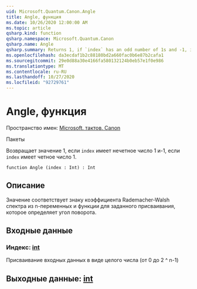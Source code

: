 ```yaml
---
uid: Microsoft.Quantum.Canon.Angle
title: Angle, функция
ms.date: 10/26/2020 12:00:00 AM
ms.topic: article
qsharp.kind: function
qsharp.namespace: Microsoft.Quantum.Canon
qsharp.name: Angle
qsharp.summary: Returns 1, if `index` has an odd number of 1s and -1, if `index` has an even number of 1s.
ms.openlocfilehash: da3ecdaf1b2c88180bd2a660fac0b6e87b2cafa1
ms.sourcegitcommit: 29e0d88a30e4166fa580132124b0eb57e1f0e986
ms.translationtype: MT
ms.contentlocale: ru-RU
ms.lasthandoff: 10/27/2020
ms.locfileid: "92729761"
---
```

# <a name="angle-function"></a>Angle, функция

Пространство имен: [Microsoft. тактов. Canon](xref:Microsoft.Quantum.Canon)

Пакеты [](https://nuget.org/packages/)


Возвращает значение 1, если `index` имеет нечетное число 1 и-1, если `index` имеет четное число 1.

```qsharp
function Angle (index : Int) : Int
```


## <a name="description"></a>Описание

Значение соответствует знаку коэффициента Rademacher-Walsh спектра из n-переменных и функции для заданного присваивания, которое определяет угол поворота.

## <a name="input"></a>Входные данные

### <a name="index--int"></a>Индекс: [int](xref:microsoft.quantum.lang-ref.int)

Присваивание входных данных в виде целого числа (от 0 до 2 ^ n-1)



## <a name="output--int"></a>Выходные данные: [int](xref:microsoft.quantum.lang-ref.int)

